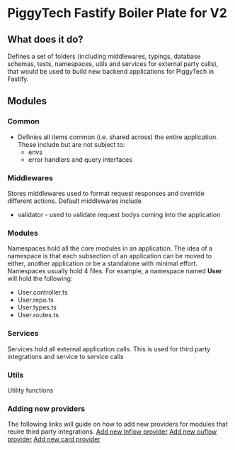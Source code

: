 # PiggyTech Fastify Boiler Plate for V2

## What does it do?

Defines a set of folders (including middlewares, typings, database schemas, tests, namespaces, utils and services for external party calls),
that would be used to build new backend applications for PiggyTech in Fastify.

## Modules

### Common

- Definies all items common (i.e. shared across) the entire application. These include but are not subject to:
  - envs
  - error handlers and query interfaces

### Middlewares

Stores middlewares used to format request responses and override different actions. Default middlewares include

- validator - used to validate request bodys coming into the application

### Modules

Namespaces hold all the core modules in an application. The idea of a namespace is that each subsection of an application can be moved to either, another application or be a standalone with minimal effort. Namespaces usually hold 4 files. For example, a namespace named **User** will hold the following:

- User.controller.ts
- User.repo.ts
- User.types.ts
- User.routes.ts

### Services

Services hold all external application calls. This is used for third party integrations and service to service calls

### Utils

Utility functions

### Adding new providers

The following links will guide on how to add new providers for modules that reuire third party integrations.
[Add new Inflow provider](./src/modules/nip-inflow/readme.md)
[Add new ouflow provider](./src//modules//nip-outflow/readme.md)
[Add new card provider](./src/modules//cards/readme.md)
